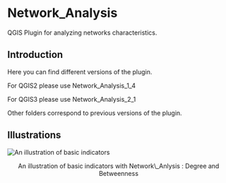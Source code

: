 # Network\_Analysis

QGIS Plugin for analyzing networks characteristics.

## Introduction

Here you can find different versions of the plugin.

For QGIS2 please use Network\_Analysis\_1\_4

For QGIS3 please use Network\_Analysis\_2\_1

Other folders correspond to previous versions of the plugin.

## Illustrations

![An illustration of basic indicators](https://github.com/sergelhomme/Network_Analysis/blob/master/Images/basic_analysis2.png)

<center>An illustration of basic indicators with Network\_Anlysis : Degree and Betweenness</center>
